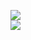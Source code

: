 [![](https://img.shields.io/badge/Made%20With-Github%20Spray-lightgrey.svg?style=for-the-badge&logo=github)](https://github.com/Annihil/github-spray#3079)  
[![](https://i.imgur.com/2DrTn0Z.gif)](https://github.com/Annihil/github-spray)